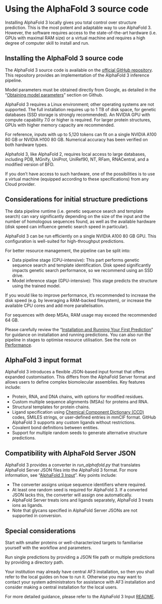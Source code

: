 # Using the AlphaFold 3 source code

Installing AlphaFold 3 locally gives you total control over structure prediction. This is the most potent and adaptable way to use AlphaFold 3. However, the software requires access to the state-of-the-art hardware (i.e. GPUs with maximal RAM size) or a virtual machine and requires a high degree of computer skill to install and run.

## **Installing the AlphaFold 3 source code**

The AlphaFold 3 source code is available on the [official GitHub repository](https://github.com/google-deepmind/alphafold3). This repository provides an implementation of the AlphaFold 3 inference pipeline.

Model parameters must be obtained directly from Google, as detailed in the “[Obtaining model parameters](https://github.com/google-deepmind/alphafold3?tab=readme-ov-file#obtaining-model-parameters)” section on Github.

AlphaFold 3 requires a Linux environment; other operating systems are not supported. The full installation requires up to 1 TB of disk space, for genetic databases (SSD storage is strongly recommended). An NVIDIA GPU with compute capability 7.0 or higher is required. For larger protein structures, GPUs with higher memory capacity are recommended.

For reference, inputs with up to 5,120 tokens can fit on a single NVIDIA A100 80 GB or NVIDIA H100 80 GB. Numerical accuracy has been verified on both hardware types.

Alphafold 3, like AlphaFold 2, requires local access to large databases, including PDB, MGnify, UniProt, UniRef90, NT, RFam, RNACentral, and a modified version of BFD.

If you don’t have access to such hardware, one of the possibilities is to use a virtual machine (equipped according to these specifications) from any Cloud provider.

## **Considerations for initial structure predictions**

The data pipeline runtime (i.e. genetic sequence search and template search) can vary significantly depending on the size of the input and the number of homologous sequences found, as well as the available hardware (disk speed can influence genetic search speed in particular).

AlphaFold 3 can be run efficiently on a single NVIDIA A100 80 GB GPU. This configuration is well-suited for high-throughput predictions.

For better resource management, the pipeline can be split into:

* Data pipeline stage (CPU-intensive): This part performs genetic sequence search and template identification. Disk speed significantly impacts genetic search performance, so we recommend using an SSD drive.
* Model inference stage (GPU-intensive): This stage predicts the structure using the trained model.

If you would like to improve performance, it’s recommended to increase the disk speed (e.g. by leveraging a RAM-backed filesystem), or increase the available CPU cores and add more parallelisation.

For sequences with deep MSAs, RAM usage may exceed the recommended 64 GB.

Please carefully review the “[Installation and Running Your First Prediction](https://github.com/google-deepmind/alphafold3/blob/main/docs/installation.md)” for guidance on installation and running predictions. You can also run the pipeline in stages to optimise resource utilisation. See the note on [Performance](https://github.com/google-deepmind/alphafold3/blob/main/docs/performance.md).

## AlphaFold 3 input format

AlphaFold 3 introduces a flexible JSON-based input format that offers expanded customisation. This differs from the AlphaFold Server format and allows users to define complex biomolecular assemblies. Key features include:

* Protein, RNA, and DNA chains, with options for modified residues.
* Custom multiple sequence alignments (MSAs) for proteins and RNA.
* Structural templates for protein chains.
* Ligand specification using [Chemical Component Dictionary (CCD)](https://www.wwpdb.org/data/ccd) codes, SMILES strings, or user-defined entries in mmCIF format. GitHub AlphaFold 3 supports any custom ligands without restrictions.
* Covalent bond definitions between entities.
* Support for multiple random seeds to generate alternative structure predictions.

## Compatibility with AlphaFold Server JSON

AlphaFold 3 provides a converter in *run\_alphafold.py* that translates AlphaFold Server JSON files into the AlphaFold 3 format. For more information, see “[AlphaFold 3 Input](https://github.com/google-deepmind/alphafold3/blob/main/docs/input.md#alphafold-3-input)”. Key points include:

* The converter assigns unique sequence identifiers where required.
* At least one random seed is required for AlphaFold 3. If a converted JSON lacks this, the converter will assign one automatically.
* AlphaFold Server treats ions and ligands separately, AlphaFold 3 treats ions as ligands.
* Note that glycans specified in AlphaFold Server JSONs are not supported in conversion.

## Special considerations

Start with smaller proteins or well-characterized targets to familiarise yourself with the workflow and parameters.

Run single predictions by providing a JSON file path or multiple predictions by providing a directory path.

Your institution may already have central AF3 installation, so then you shall refer to the local guides on how to run it. Otherwise you may want to contact your system administrators for assistance with AF3 installation and consider making a central installation for the local users.

For more detailed guidance, please refer to the AlphaFold 3 Input [README](https://github.com/google-deepmind/alphafold3/blob/main/docs/input.md).